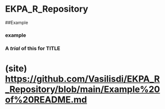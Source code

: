# EKPA_R_Repository
##Example
### example
###  A *trial* of this for TITLE
# (site) <https://github.com/Vasilisdi/EKPA_R_Repository/blob/main/Example%20of%20README.md>
